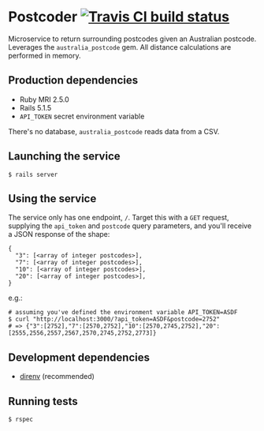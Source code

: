 # Postcoder [![Travis CI build status](https://travis-ci.org/fivegoodfriends/postcoder.svg?branch=master)](https://travis-ci.org/fivegoodfriends/postcoder)

Microservice to return surrounding postcodes given an Australian postcode.
Leverages the `australia_postcode` gem. All distance calculations are performed
in memory.

## Production dependencies

- Ruby MRI 2.5.0
- Rails 5.1.5
- `API_TOKEN` secret environment variable

There's no database, `australia_postcode` reads data from a CSV.

## Launching the service

```
$ rails server
```

## Using the service

The service only has one endpoint, `/`. Target this with a `GET` request,
supplying the `api_token` and `postcode` query parameters, and you'll receive a
JSON response of the shape:
```
{
  "3": [<array of integer postcodes>],
  "7": [<array of integer postcodes>],
  "10": [<array of integer postcodes>],
  "20": [<array of integer postcodes>],
}
```

e.g.:
```
# assuming you've defined the environment variable API_TOKEN=ASDF
$ curl "http://localhost:3000/?api_token=ASDF&postcode=2752"
# => {"3":[2752],"7":[2570,2752],"10":[2570,2745,2752],"20":[2555,2556,2557,2567,2570,2745,2752,2773]}
```

## Development dependencies

- [direnv](https://direnv.net/) (recommended)

## Running tests

```
$ rspec
```
